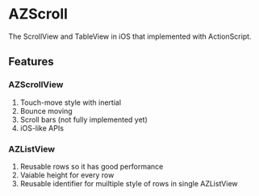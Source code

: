 AZScroll
========

The ScrollView and TableView in iOS that implemented with ActionScript.

Features
----------

### AZScrollView
1. Touch-move style with inertial
2. Bounce moving
3. Scroll bars (not fully implemented yet)
4. iOS-like APIs

### AZListView
1. Reusable rows so it has good performance
2. Vaiable height for every row
3. Reusable identifier for muiltiple style of rows in single AZListView
